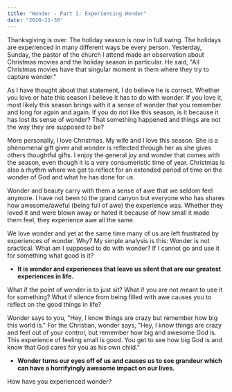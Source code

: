 ```yaml
---
title: "Wonder - Part 1: Experiencing Wonder"
date: "2020-11-30"
---
```


Thanksgiving is over. The holiday season is now in full swing. The holidays are experienced in many different ways be every person. Yesterday, Sunday, the pastor of the church I attend made an observation about Christmas movies and the holiday season in particular. He said, "All Christmas movies have that singular moment in them where they try to capture wonder."

As I have thought about that statement, I do believe he is correct. Whether you love or hate this season I believe it has to do with wonder. If you love it, most likely this season brings with it a sense of wonder that you remember and long for again and again. If you do not like this season, is it because it has lost its sense of wonder? That something happened and things are not the way they are supposed to be?

More personally, I love Christmas. My wife and I love this season. She is a phenomenal gift giver and wonder is reflected through her as she gives others thoughtful gifts. I enjoy the general joy and wonder that comes with the season, even though it is a very consumeristic time of year. Christmas is also a rhythm where we get to reflect for an extended period of time on the wonder of God and what he has done for us.

Wonder and beauty carry with them a sense of awe that we seldom feel anymore. I have not been to the grand canyon but everyone who has shares how awesome/aweful (being full of awe) the experience was. Whether they loved it and were blown away or hated it because of how small it made them feel, they experience awe all the same.

We love wonder and yet at the same time many of us are left frustrated by experiences of wonder. Why? My simple analysis is this: Wonder is not practical. What am I supposed to do with wonder? If I cannot go and use it for something what good is it?

- **It is wonder and experiences that leave us silent that are our greatest experiences in life.**

What if the point of wonder is to just sit? What if you are not meant to use it for something? What if silence from being filled with awe causes you to reflect on the good things in life?

Wonder says to you, "Hey, I know things are crazy but remember how big this world is." For the Christian, wonder says, "Hey, I know things are crazy and feel out of your control, but remember how big and awesome God is. This experience of feeling small is good. You get to see how big God is and know that God cares for you as his own child."

- **Wonder turns our eyes off of us and causes us to see grandeur which can have a horrifyingly awesome impact on our lives.**

How have you experienced wonder?
